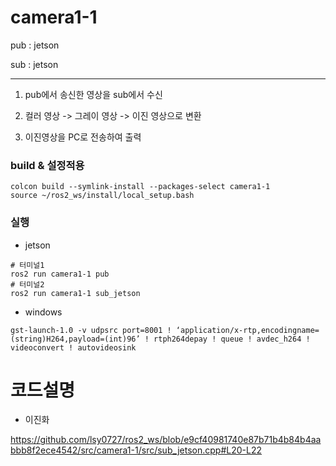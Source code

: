 # camera1-1

pub : jetson

sub : jetson

-----

1) pub에서 송신한 영상을 sub에서 수신

2) 컬러 영상 -> 그레이 영상 -> 이진 영상으로 변환

3) 이진영상을 PC로 전송하여 출력


### build & 설정적용
```
colcon build --symlink-install --packages-select camera1-1
source ~/ros2_ws/install/local_setup.bash
```

### 실행

- jetson
```
# 터미널1
ros2 run camera1-1 pub
# 터미널2
ros2 run camera1-1 sub_jetson
```
- windows
```
gst-launch-1.0 -v udpsrc port=8001 ! ‘application/x-rtp,encodingname=(string)H264,payload=(int)96’ ! rtph264depay ! queue ! avdec_h264 ! videoconvert ! autovideosink
```



#  코드설명

- 이진화

https://github.com/lsy0727/ros2_ws/blob/e9cf40981740e87b71b4b84b4aabbb8f2ece4542/src/camera1-1/src/sub_jetson.cpp#L20-L22
